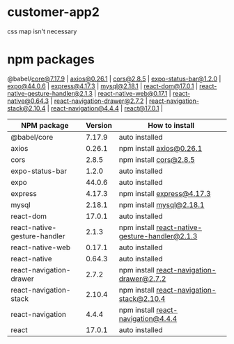 # customer-app2
css map isn't necessary
# npm packages
@babel/core@7.17.9 |
axios@0.26.1 |
cors@2.8.5 |
expo-status-bar@1.2.0 |
expo@44.0.6 |
express@4.17.3 |
mysql@2.18.1 |
react-dom@17.0.1 |
react-native-gesture-handler@2.1.3 |
react-native-web@0.17.1 |
react-native@0.64.3 |
react-navigation-drawer@2.7.2 |
react-navigation-stack@2.10.4 |
react-navigation@4.4.4 |
react@17.0.1 |

| NPM package  | Version | How to install |
| ------------- | ------------- | ------------- |
| @babel/core  | 7.17.9  | auto installed |
| axios  | 0.26.1  | npm install axios@0.26.1 |
| cors  | 2.8.5  | npm install cors@2.8.5 |
| expo-status-bar  | 1.2.0  | auto installed |
| expo  | 44.0.6  | auto installed |
| express  | 4.17.3  | npm install express@4.17.3 |
| mysql  | 2.18.1  | npm install mysql@2.18.1 |
| react-dom  | 17.0.1  | auto installed |
| react-native-gesture-handler  | 2.1.3  | npm install react-native-gesture-handler@2.1.3 |
| react-native-web  | 0.17.1  | auto installed |
| react-native  | 0.64.3 | auto installed |
| react-navigation-drawer  | 2.7.2  | npm install react-navigation-drawer@2.7.2 |
| react-navigation-stack  | 2.10.4  | npm install react-navigation-stack@2.10.4 |
| react-navigation  | 4.4.4  | npm install react-navigation@4.4.4 |
| react  | 17.0.1  | auto installed |
